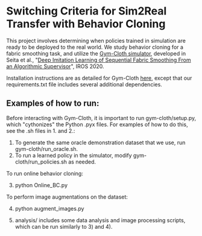 # Switching Criteria for Sim2Real Transfer with Behavior Cloning

This project involves determining when policies trained in simulation are ready to be deployed to the real world. We study behavior cloning for a fabric smoothing task, and utilize the [Gym-Cloth simulator](https://github.com/DanielTakeshi/gym-cloth), developed in Seita et al., "[Deep Imitation Learning of Sequential Fabric Smoothing From an Algorithmic Supervisor](https://arxiv.org/abs/1910.04854)", IROS 2020.

Installation instructions are as detailed for Gym-Cloth [here](https://github.com/DanielTakeshi/gym-cloth), except that our requirements.txt file includes several additional dependencies.

## Examples of how to run:

Before interacting with Gym-Cloth, it is important to run gym-cloth/setup.py, which "cythonizes" the Python .pyx files. For examples of how to do this, see the .sh files in 1. and 2.:

1) To generate the same oracle demonstration dataset that we use, run gym-cloth/run_oracle.sh.
2) To run a learned policy in the simulator, modify gym-cloth/run_policies.sh as needed.

To run online behavior cloning:

3) python Online_BC.py

To perform image augmentations on the dataset:

4) python augment_images.py 

5) analysis/ includes some data analysis and image processing scripts, which can be run similarly to 3) and 4).
